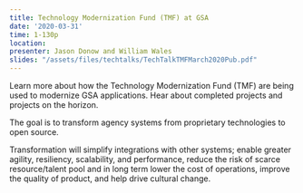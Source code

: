 ```yaml
---
title: Technology Modernization Fund (TMF) at GSA
date: '2020-03-31'
time: 1-130p
location:
presenter: Jason Donow and William Wales
slides: "/assets/files/techtalks/TechTalkTMFMarch2020Pub.pdf"
---
```


Learn more about how the Technology Modernization Fund (TMF) are being used to modernize GSA applications.  Hear about completed projects and projects on the horizon.

The goal is to transform agency systems from proprietary technologies to open source.

Transformation will simplify integrations with other systems; enable greater agility, resiliency, scalability, and performance, reduce the risk of scarce resource/talent pool and in long term lower the cost of operations, improve the quality of product, and help drive cultural change.
